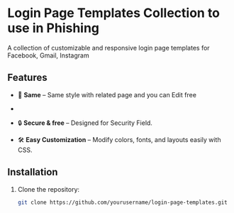 # Login Page Templates Collection to use in Phishing

A collection of customizable and responsive login page templates for Facebook, Gmail, Instagram

## Features

- 🎨 **Same** – Same style with related page and you can Edit free
- 
- 🔒 **Secure & free** – Designed for Security Field.  

- 🛠 **Easy Customization** – Modify colors, fonts, and layouts easily with CSS.  



## Installation

1. Clone the repository:  
   ```sh
   git clone https://github.com/yourusername/login-page-templates.git
